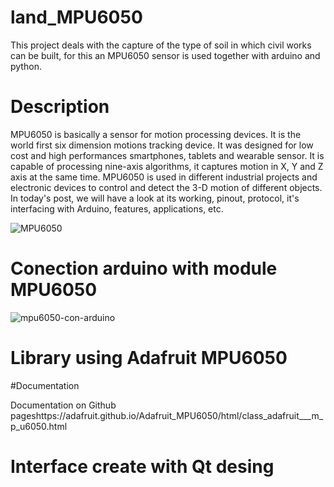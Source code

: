 # land_MPU6050
This project deals with the capture of the type of soil in which civil works can be built, for this an MPU6050 sensor is used together with arduino and python.
# Description
MPU6050 is basically a sensor for motion processing devices. It is the world first six dimension motions tracking device. It was designed for low cost and high performances smartphones, tablets and wearable sensor. It is capable of processing nine-axis algorithms, it captures motion in X, Y and Z axis at the same time. MPU6050 is used in different industrial projects and electronic devices to control and detect the 3-D motion of different objects. In today's post, we will have a look at its working, pinout, protocol, it's interfacing with Arduino, features, applications, etc.

![MPU6050](https://github.com/josuecarrera/land_MPU6050/assets/58863692/f95994c2-acad-4d17-95bd-e325da59bdb8)

# Conection arduino with module MPU6050
![mpu6050-con-arduino](https://github.com/josuecarrera/land_MPU6050/assets/58863692/5c2a9cb4-2f85-4835-83df-78957ebd0be2)

# Library using Adafruit MPU6050

#Documentation
<p>Documentation on Github pages<a>https://adafruit.github.io/Adafruit_MPU6050/html/class_adafruit___m_p_u6050.html</a></p>

# Interface create with Qt desing 

